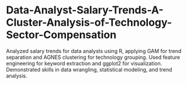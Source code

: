 # Data-Analyst-Salary-Trends-A-Cluster-Analysis-of-Technology-Sector-Compensation
Analyzed salary trends for data analysts using R, applying GAM for trend separation and AGNES clustering for technology grouping. Used feature engineering for keyword extraction and ggplot2 for visualization. Demonstrated skills in data wrangling, statistical modeling, and trend analysis.
